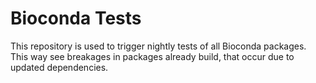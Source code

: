 # Bioconda Tests

This repository is used to trigger nightly tests of all Bioconda packages.
This way see breakages in packages already build, that occur due to updated dependencies.

